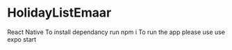 # HolidayListEmaar
React Native
To install dependancy run npm i
To run the app please use use expo start

